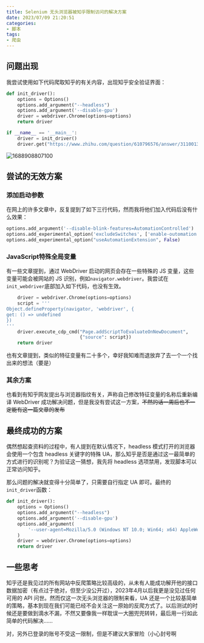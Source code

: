```yaml
---
title: Selenium 无头浏览器被知乎限制访问的解决方案
date: 2023/07/09 21:20:51
categories:
- 脚本
tags:
- 爬虫
---
```



## 问题出现

我尝试使用如下代码爬取知乎的有关内容，出现知乎安全验证界面：

```python
def init_driver():
    options = Options()
    options.add_argument("--headless")
    options.add_argument('--disable-gpu')
    driver = webdriver.Chrome(options=options)
    return driver

if __name__ == '__main__':
    driver = init_driver()
    driver.get("https://www.zhihu.com/question/610796576/answer/3110013198")
```

![1688908807100](https://cdn.yixiangzhilv.com/images/6b1c0e18b2f66acd4886fbc1c7bf9993.png)

## 尝试的无效方案

### 添加启动参数

在网上的许多文章中，反复提到了如下三行代码，然而我将他们加入代码后没有什么效果：

```python
options.add_argument('--disable-blink-features=AutomationControlled')
options.add_experimental_option('excludeSwitches', ['enable-outomation'])
options.add_experimental_option("useAutomationExtension", False)
```

### JavaScript特殊全局变量

有一些文章提到，通过 WebDriver 启动的网页会存在一些特殊的 JS 变量，这些变量可能会被网站的 JS 识别，例如`navigator.webdriver`。我尝试在`init_webdriver`底部加入如下代码，也没有生效。

```python
    driver = webdriver.Chrome(options=options)
    script = '''
Object.defineProperty(navigator, 'webdriver', {
get: () => undefined
})
'''
    driver.execute_cdp_cmd("Page.addScriptToEvaluateOnNewDocument",
                           {"source": script})
    return driver
```

也有文章提到，类似的特征变量有二十多个，幸好我知难而退放弃了去一个一个找出来的想法（要是）

### 其余方案

也看到有知乎网友提出与浏览器指纹有关，声称自己修改特征变量的名称后重新编译 WebDriver 成功解决问题，但是我没有尝试这一方案，~~不然的话一周后也不一定能有这一篇文章的发布~~

## 最终成功的方案

偶然想起查资料的过程中，有人提到在默认情况下，headless 模式打开的浏览器会使用一个包含 headless 关键字的特殊 UA，那么知乎是否是通过这一最简单的方式进行的识别呢？为验证这一猜想，我先将 headless 选项禁用，发现脚本可以正常访问知乎。

那么问题的解决就变得十分简单了，只需要自行指定 UA 即可。最终的`init_driver`函数：

```python
def init_driver():
    options = Options()
    options.add_argument("--headless")
    options.add_argument('--disable-gpu')
    options.add_argument(
        '--user-agent=Mozilla/5.0 (Windows NT 10.0; Win64; x64) AppleWebKit/537.36 (KHTML, like Gecko) Chrome/114.0.0.0 Safari/537.36'
    )
    driver = webdriver.Chrome(options=options)
    return driver
```

## 一些思考

知乎还是我见过的所有网站中反爬策略比较高级的，从未有人能成功解开他的接口数据加密（有点过于绝对，但至少没公开过），2023年4月以后我更是没见过任何可用的 API 问世。然而仅这一次无头浏览器的限制来看，UA 还是一个比较基简单的策略，基本到现在我们可能已经不会关注这一原始的反爬方式了。以后测试的时候还是要做到滴水不漏，不然又要像我一样耽误一大圈兜兜转转，最后用一行如此简单的代码解决……

对，另外已登录的账号不受这一限制，但是不建议大家冒险（小心封号啊

